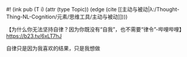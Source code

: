 #! (ink pub (T i) (attr (type Topic)) (edge (cite [[主动与被动|λ:/Thought-Thing-NL-Cognition/元素/思维工具/主动与被动]])))

【为什么你无法坚持自律？因为你既没有“自我”，也不需要“律令”-哔哩哔哩】 https://b23.tv/6xLT7hJ

自律只是因为我喜欢的结果，只是我想做